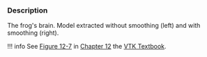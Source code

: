 ### Description

The frog's brain. Model extracted without smoothing (left) and with smoothing (right). 

!!! info
    See [Figure 12-7](/VTKBook/12Chapter12/#Figure%2012-7) in [Chapter 12](/VTKBook/12Chapter12) the [VTK Textbook](/VTKBook/01Chapter1).
